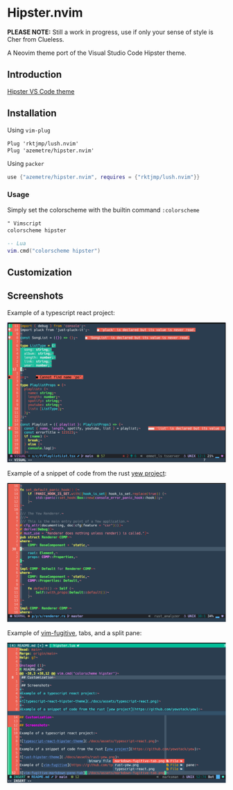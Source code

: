 # Hipster.nvim

**PLEASE NOTE:** Still a work in progress, use if only your sense of style is Cher from Clueless.

A Neovim theme port of the Visual Studio Code Hipster theme.

## Introduction
[Hipster VS Code theme](https://github.com/lalevac/vscode-hipster-theme)

## Installation
Using `vim-plug`

```vim
Plug 'rktjmp/lush.nvim'
Plug 'azemetre/hipster.nvim'
```

Using `packer`

```lua
use {"azemetre/hipster.nvim", requires = {"rktjmp/lush.nvim"}}
```

### Usage

Simply set the colorscheme with the builtin command `:colorscheme`

```vim
" Vimscript
colorscheme hipster 
```

```lua
-- Lua
vim.cmd("colorscheme hipster")
```

## Customization

## Screenshots

Example of a typescript react project:

![typescript-react-hipster-theme](./docs/assets/typescript-react.png)

Example of a snippet of code from the rust [yew project](https://github.com/yewstack/yew):

![rust-hipster-theme](./docs/assets/rust-yew.png)

Example of [vim-fugitive](https://github.com/tpope/vim-fugitive), tabs, and a split pane:

![vim-fugitive-markdown-pane-tab](./docs/assets/markdown-fugitive-tab.png)

